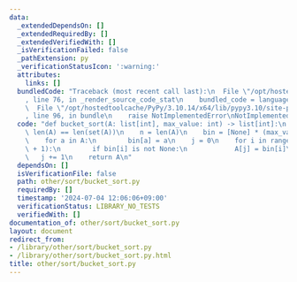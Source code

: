 ```yaml
---
data:
  _extendedDependsOn: []
  _extendedRequiredBy: []
  _extendedVerifiedWith: []
  _isVerificationFailed: false
  _pathExtension: py
  _verificationStatusIcon: ':warning:'
  attributes:
    links: []
  bundledCode: "Traceback (most recent call last):\n  File \"/opt/hostedtoolcache/PyPy/3.10.14/x64/lib/pypy3.10/site-packages/onlinejudge_verify/documentation/build.py\"\
    , line 76, in _render_source_code_stat\n    bundled_code = language.bundle(\n\
    \  File \"/opt/hostedtoolcache/PyPy/3.10.14/x64/lib/pypy3.10/site-packages/onlinejudge_verify/languages/python.py\"\
    , line 96, in bundle\n    raise NotImplementedError\nNotImplementedError\n"
  code: "def bucket_sort(A: list[int], max_value: int) -> list[int]:\n    # asserr\
    \ len(A) == len(set(A))\n    n = len(A)\n    bin = [None] * (max_value + 1)\n\
    \    for a in A:\n        bin[a] = a\n    j = 0\n    for i in range(max_value\
    \ + 1):\n        if bin[i] is not None:\n            A[j] = bin[i]\n         \
    \   j += 1\n    return A\n"
  dependsOn: []
  isVerificationFile: false
  path: other/sort/bucket_sort.py
  requiredBy: []
  timestamp: '2024-07-04 12:06:06+09:00'
  verificationStatus: LIBRARY_NO_TESTS
  verifiedWith: []
documentation_of: other/sort/bucket_sort.py
layout: document
redirect_from:
- /library/other/sort/bucket_sort.py
- /library/other/sort/bucket_sort.py.html
title: other/sort/bucket_sort.py
---
```

